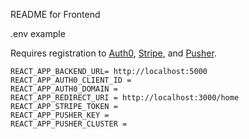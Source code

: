 README for Frontend

.env example

Requires registration to [Auth0](https://auth0.com), [Stripe](https://stripe.com), and [Pusher](https://pusher.com).

```
REACT_APP_BACKEND_URL= http://localhost:5000
REACT_APP_AUTH0_CLIENT_ID =
REACT_APP_AUTH0_DOMAIN =
REACT_APP_REDIRECT_URI = http://localhost:3000/home
REACT_APP_STRIPE_TOKEN =
REACT_APP_PUSHER_KEY =
REACT_APP_PUSHER_CLUSTER =
```